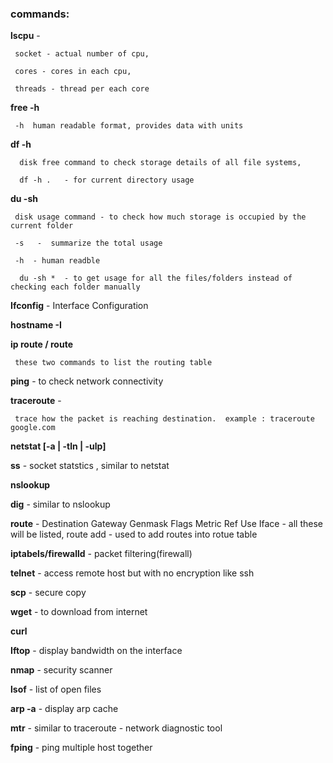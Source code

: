 
### commands:


**lscpu** -
     
     socket - actual number of cpu,

     cores - cores in each cpu,

     threads - thread per each core


**free -h** 
    
     -h  human readable format, provides data with units 
 

**df -h** 
      
      disk free command to check storage details of all file systems,

      df -h .   - for current directory usage
 
**du -sh**
     
     disk usage command - to check how much storage is occupied by the current folder 
     
     -s   -  summarize the total usage
     
     -h  - human readble 
     
      du -sh *  - to get usage for all the files/folders instead of checking each folder manually




**Ifconfig** - Interface Configuration
 
**hostname -I** 
 
**ip route / route**   

     these two commands to list the routing table
 
**ping**  - to check network connectivity
 
**traceroute** -  
     
     trace how the packet is reaching destination.  example : traceroute google.com 
 
**netstat [-a | -tln | -ulp]**
 
**ss** - socket statstics , similar to netstat
 
**nslookup**
 
**dig** - similar to nslookup
 
**route** - Destination     Gateway         Genmask         Flags Metric Ref    Use Iface  - all these will be listed, 
route add  -  used to add routes into rotue table
 
**iptabels/firewalld** -  packet filtering(firewall)
 
**telnet** - access remote host but with no encryption like ssh
 
**scp**  - secure copy
 
**wget**  - to download from internet
 
**curl**
 
**Iftop** - display bandwidth on the interface
 
**nmap** - security scanner
 
**lsof** - list of open files
 
**arp -a**  - display arp cache
 
**mtr**  - similar to traceroute - network diagnostic tool
 
**fping** - ping multiple host together
